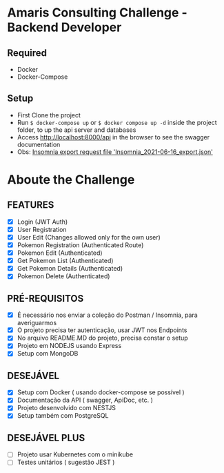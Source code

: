 # Amaris Consulting Challenge - Backend Developer

## Required
  - Docker
  - Docker-Compose
## Setup
  - First Clone the project
  - Run `$ docker-compose up` or `$ docker compose up -d` inside the project folder, to up the api server and databases
  - Access [http://localhost:8000/api](http://localhost:8000/api) in the browser to see the swagger documentation
  - Obs: [Insomnia export request file 'Insomnia_2021-06-16_export.json'](Insomnia_2021-06-16_export.json)
# Aboute the Challenge
## FEATURES
  * [x] Login (JWT Auth)
  * [x] User Registration
  * [x] User Edit (Changes allowed only for the own user)
  * [x] Pokemon Registration (Authenticated Route)
  * [x] Pokemon Edit (Authenticated)
  * [x] Get Pokemon List (Authenticated)
  * [x] Get Pokemon Details (Authenticated)
  * [x] Pokemon Delete (Authenticated)

## PRÉ-REQUISITOS
  * [x] É necessário nos enviar a coleção do Postman / Insomnia, para averiguarmos
  * [x] O projeto precisa ter autenticação, usar JWT nos Endpoints
  * [x] No arquivo README.MD do projeto, precisa constar o setup
  * [x] Projeto em NODEJS usando Express
  * [x] Setup com MongoDB

## DESEJÁVEL
  * [x] Setup com Docker ( usando docker-compose se possível )
  * [x] Documentação da API ( swagger, ApiDoc, etc. )
  * [x] Projeto desenvolvido com NESTJS
  * [x] Setup também com PostgreSQL

## DESEJÁVEL PLUS
 * [ ] Projeto usar Kubernetes com o minikube
 * [ ] Testes unitários ( sugestão JEST )